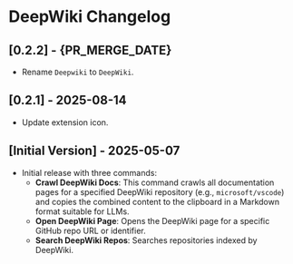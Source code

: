 # DeepWiki Changelog

## [0.2.2] - {PR_MERGE_DATE}

- Rename `Deepwiki` to `DeepWiki`.

## [0.2.1] - 2025-08-14

- Update extension icon.

## [Initial Version] - 2025-05-07

- Initial release with three commands:
  - **Crawl DeepWiki Docs**: This command crawls all documentation pages for a specified DeepWiki repository (e.g., `microsoft/vscode`) and copies the combined content to the clipboard in a Markdown format suitable for LLMs.
  - **Open DeepWiki Page**: Opens the DeepWiki page for a specific GitHub repo URL or identifier.
  - **Search DeepWiki Repos**: Searches repositories indexed by DeepWiki.
